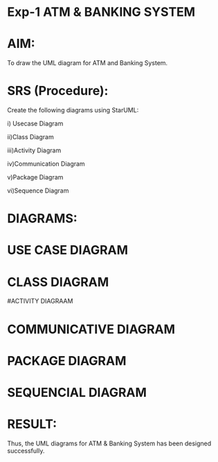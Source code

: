 # Exp-1 ATM & BANKING SYSTEM

# AIM:
To draw the UML diagram for ATM and Banking System.

# SRS (Procedure):
Create the following diagrams using StarUML:

i) Usecase Diagram

ii)Class Diagram

iii)Activity Diagram

iv)Communication Diagram

v)Package Diagram

vi)Sequence Diagram

# DIAGRAMS:

# USE CASE DIAGRAM

# CLASS DIAGRAM

#ACTIVITY DIAGRAAM 

# COMMUNICATIVE DIAGRAM 

# PACKAGE DIAGRAM 

# SEQUENCIAL DIAGRAM


# RESULT:

Thus, the UML diagrams for ATM & Banking System has been designed successfully.
